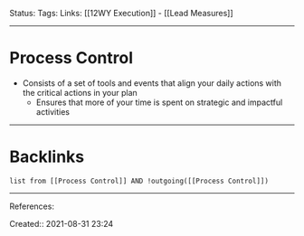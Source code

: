 Status: 
Tags: 
Links: [[12WY Execution]] - [[Lead Measures]]
___
# Process Control
- Consists of a set of tools and events that align your daily actions with the critical actions in your plan
	- Ensures that more of your time is spent on strategic and impactful activities
___
# Backlinks
```dataview
list from [[Process Control]] AND !outgoing([[Process Control]])
```
___
References:

Created:: 2021-08-31 23:24
